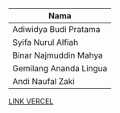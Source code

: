 | Nama                        | 
| --------------------------- |
| Adiwidya Budi Pratama       |
| Syifa Nurul Alfiah          |
| Binar Najmuddin Mahya       |
| Gemilang Ananda Lingua      |
| Andi Naufal Zaki            |
[LINK VERCEL]([https://link-yang-dituju.com](https://kpp-bms-syif.vercel.app/))

